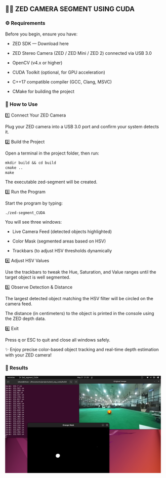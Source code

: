 ## 🎥🔶 ZED CAMERA SEGMENT USING CUDA

### ⚙️ Requirements

Before you begin, ensure you have:

- ZED SDK — Download here

- ZED Stereo Camera (ZED / ZED Mini / ZED 2) connected via USB 3.0

- OpenCV (v4.x or higher)

- CUDA Toolkit (optional, for GPU acceleration)

- C++17 compatible compiler (GCC, Clang, MSVC)

- CMake for building the project

### 🚀 How to Use

1️⃣ Connect Your ZED Camera

Plug your ZED camera into a USB 3.0 port and confirm your system detects it.

2️⃣ Build the Project

Open a terminal in the project folder, then run:

    mkdir build && cd build
    cmake ..
    make

The executable zed-segment will be created.

3️⃣ Run the Program

Start the program by typing:

    ./zed-segment_CUDA

You will see three windows:

  - Live Camera Feed (detected objects highlighted)

  - Color Mask (segmented areas based on HSV)

  - Trackbars (to adjust HSV thresholds dynamically

4️⃣ Adjust HSV Values

Use the trackbars to tweak the Hue, Saturation, and Value ranges until the target object is well segmented.

5️⃣ Observe Detection & Distance

The largest detected object matching the HSV filter will be circled on the camera feed.

The distance (in centimeters) to the object is printed in the console using the ZED depth data.

6️⃣ Exit

Press q or ESC to quit and close all windows safely.

✨ Enjoy precise color-based object tracking and real-time depth estimation with your ZED camera!

### 📸 Results

![](output/output.png)
